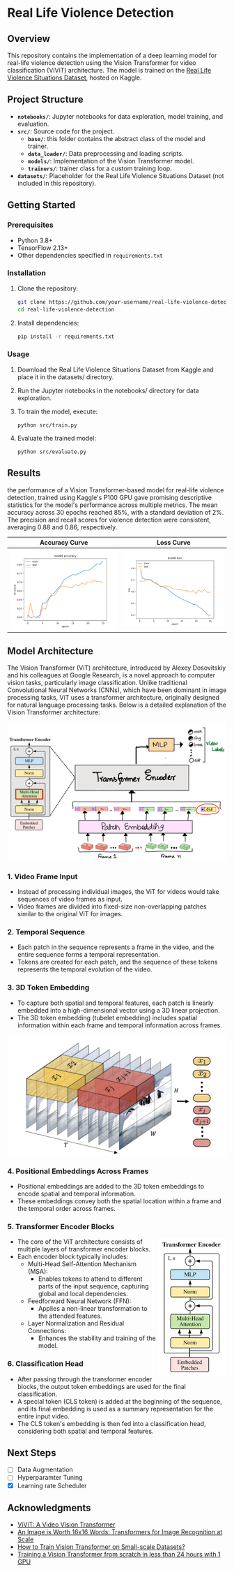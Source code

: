 
# Real Life Violence Detection

## Overview

This repository contains the implementation of a deep learning model for real-life violence detection using the Vision Transformer for video classification (ViViT) architecture. The model is trained on the <a href="https://www.kaggle.com/datasets/mohamedmustafa/real-life-violence-situations-dataset/">Real Life Violence Situations Dataset</a>, hosted on Kaggle.

## Project Structure

- **`notebooks/`**: Jupyter notebooks for data exploration, model training, and evaluation.
- **`src/`**: Source code for the project.
  - **`base/`**: this folder contains the abstract class of the model and trainer.
  - **`data_loader/`**: Data preprocessing and loading scripts.
  - **`models/`**: Implementation of the Vision Transformer model.
  - **`trainers/`**: trainer class for a custom training loop.
- **`datasets/`**: Placeholder for the Real Life Violence Situations Dataset (not included in this repository).

## Getting Started

### Prerequisites

- Python 3.8+
- TensorFlow 2.13+
- Other dependencies specified in `requirements.txt`

### Installation

1. Clone the repository:

   ```bash
   git clone https://github.com/your-username/real-life-violence-detection.git
   cd real-life-violence-detection
   ```

2. Install dependencies:

     ```bash
     pip install -r requirements.txt
     ```

### Usage

1. Download the Real Life Violence Situations Dataset from Kaggle and place it in the datasets/ directory.

2. Run the Jupyter notebooks in the notebooks/ directory for data exploration.

3. To train the model, execute:

     ```
     python src/train.py
     ```

4. Evaluate the trained model:

     ```
     python src/evaluate.py
     ```

## Results

the performance of a Vision Transformer-based model for real-life violence detection, trained using Kaggle's P100 GPU gave promising descriptive statistics for the model's performance across multiple metrics. The mean accuracy across 30 epochs reached 85%, with a standard deviation of 2%. The precision and recall scores for violence detection were consistent, averaging 0.88 and 0.86, respectively.

Accuracy Curve             |      Loss Curve
:-------------------------:|:-------------------------:
<img src="assets/model%20accuracy.png"/> | <img src="assets/model%20loss%20evolotion.png"/>

## Model Architecture

The Vision Transformer (ViT) architecture, introduced by Alexey Dosovitskiy and his colleagues at Google Research, is a novel approach to computer vision tasks, particularly image classification. Unlike traditional Convolutional Neural Networks (CNNs), which have been dominant in image processing tasks, ViT uses a transformer architecture, originally designed for natural language processing tasks. Below is a detailed explanation of the Vision Transformer architecture:

<center><img src="assets\vivit arch.png" alt="ViVit arch"></center>

### 1. Video Frame Input

- Instead of processing individual images, the ViT for videos would take sequences of video frames as input.
- Video frames are divided into fixed-size non-overlapping patches similar to the original ViT for images.

### 2. Temporal Sequence

- Each patch in the sequence represents a frame in the video, and the entire sequence forms a temporal representation.
- Tokens are created for each patch, and the sequence of these tokens represents the temporal evolution of the video.

### 3. 3D Token Embedding

- To capture both spatial and temporal features, each patch is linearly embedded into a high-dimensional vector using a 3D linear projection.
- The 3D token embedding (tubelet embedding) includes spatial information within each frame and temporal information across frames.

<center><img src="assets\tubelet embedding.png" alt="tubelet"></center>

### 4. Positional Embeddings Across Frames

- Positional embeddings are added to the 3D token embeddings to encode spatial and temporal information.
- These embeddings convey both the spatial location within a frame and the temporal order across frames.
  
### 5. Transformer Encoder Blocks

<img align="right" src="assets\encoder block.png" alt="encoder block">

- The core of the ViT architecture consists of multiple layers of transformer encoder blocks.
- Each encoder block typically includes:
  - Multi-Head Self-Attention Mechanism (MSA):
    - Enables tokens to attend to different parts of the input sequence, capturing global and local dependencies.
  - Feedforward Neural Network (FFN):
    - Applies a non-linear transformation to the attended features.
  - Layer Normalization and Residual Connections:
    - Enhances the stability and training of the model.

### 6. Classification Head

- After passing through the transformer encoder blocks, the output token embeddings are used for the final classification.
- A special token (CLS token) is added at the beginning of the sequence, and its final embedding is used as a summary representation for the entire input video.
- The CLS token's embedding is then fed into a classification head, considering both spatial and temporal features.

## Next Steps

- [ ] Data Augmentation
- [ ] Hyperparamter Tuning
- [x] Learning rate Scheduler

## Acknowledgments

- <a href="https://arxiv.org/abs/2103.15691">ViViT: A Video Vision Transformer</a>
- <a href="https://arxiv.org/abs/2010.11929">An Image is Worth 16x16 Words: Transformers for Image Recognition at Scale</a>
- <a href="https://arxiv.org/abs/2210.07240">How to Train Vision Transformer on Small-scale Datasets?</a>
- <a href="https://arxiv.org/abs/2211.05187">Training a Vision Transformer from scratch in less than 24 hours with 1 GPU</a>
